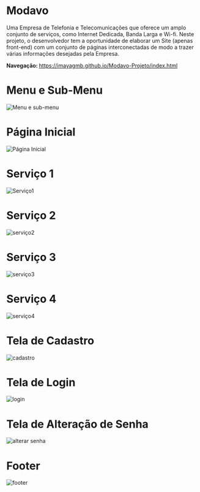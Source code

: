 # Modavo

Uma Empresa de Telefonia e Telecomunicações que oferece um 
amplo conjunto de serviços, como Internet Dedicada, Banda Larga e Wi-fi. 
Neste projeto, o desenvolvedor tem a oportunidade de elaborar um Site (apenas front-end) 
com um  conjunto de páginas interconectadas de modo a trazer várias informações desejadas pela Empresa.

<strong>Navegação: </strong> https://imayagmb.github.io/Modavo-Projeto/index.html

<h1>Menu e Sub-Menu</h1>
                    
![Menu e sub-menu](https://github.com/Imayagmb/Modavo/assets/129901845/1c650f2c-a63c-4d9d-9cd3-fa1aae5e3c3e)

##

<h1>Página Inicial</h1>
                    
![Página Inicial](https://github.com/Imayagmb/Modavo/assets/129901845/815b01be-6d91-450d-8c2c-83a794ffbee6)
##

<h1>Serviço 1 </h1>

![Serviço1](https://github.com/Imayagmb/Modavo/assets/129901845/164876dd-041e-4ebc-be00-d6cd3f85938c)
##

<h1>Serviço 2 </h1>

![serviço2](https://github.com/Imayagmb/Modavo/assets/129901845/e1d4c671-67f7-4e55-ab73-08bf5fb0d254)
##

<h1>Serviço 3 </h1>

![serviço3](https://github.com/Imayagmb/Modavo/assets/129901845/631d5eea-44b7-4bc9-8faa-2c4158b47ac5)
##

<h1>Serviço 4 </h1>

![serviço4](https://github.com/Imayagmb/Modavo/assets/129901845/6fc29b6c-c01e-4e09-bee4-b9cbe1d10e45)
##

<h1>Tela de Cadastro </h1>

![cadastro](https://github.com/Imayagmb/Modavo/assets/129901845/4501acfd-06fb-4c1e-8b4f-3bd8847c0593)
##

<h1>Tela de Login </h1>

![login](https://github.com/Imayagmb/Modavo/assets/129901845/70727e0f-193a-4a90-933a-a6079f50542d)
##

<h1>Tela de Alteração de Senha </h1>

![alterar senha](https://github.com/Imayagmb/Modavo/assets/129901845/2d8fc4b6-3601-4685-965c-b2c5557b124a)
##

<h1>Footer </h1>

![footer](https://github.com/Imayagmb/Modavo/assets/129901845/0ad13b07-e700-45c0-b953-c904f82149bf)

